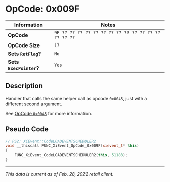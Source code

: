 # OpCode: 0x009F

| Information               | Notes |
|---                        |---    |
| **OpCode**                | `9F ?? ?? ?? ?? ?? ?? ?? ?? ?? ?? ?? ?? ?? ?? ?? ??` |
| **OpCode Size**           | `17`  |
| **Sets `RetFlag`?**       | `No`  |
| **Sets `ExecPointer`?**   | `Yes` |

## Description

Handler that calls the same helper call as opcode `0x0045`, just with a different second argument.

See [OpCode `0x0045`](OpCodes/0x0045.md) for more information.

## Pseudo Code

```cpp
// PS2: XiEvent::CodeLOADEVENTSCHEDULER2
void __thiscall FUNC_XiEvent_OpCode_0x009F(xievent_t* this)
{
    FUNC_XiEvent_CodeLOADEVENTSCHEDULER2(this, 51183);
}
```

---

_This data is current as of Feb. 28, 2022 retail client._